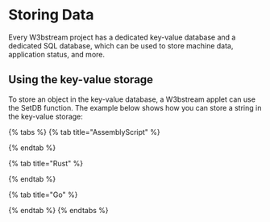 # Storing Data

Every W3bstream project has a dedicated key-value database and a dedicated SQL database, which can be used to store machine data, application status, and more.

## Using the key-value storage

To store an object in the key-value database, a W3bstream applet can use the SetDB function. The example below shows how you can store a string in the key-value storage:

{% tabs %}
{% tab title="AssemblyScript" %}

{% endtab %}

{% tab title="Rust" %}

{% endtab %}

{% tab title="Go" %}

{% endtab %}
{% endtabs %}
